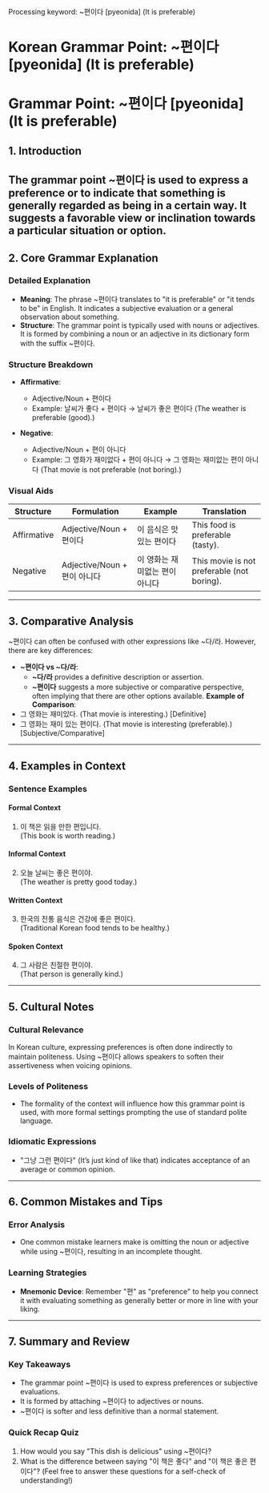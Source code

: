 Processing keyword: ~편이다 [pyeonida] (It is preferable)
# Korean Grammar Point: ~편이다 [pyeonida] (It is preferable)
# Grammar Point: ~편이다 [pyeonida] (It is preferable)
## 1. Introduction
The grammar point ~편이다 is used to express a preference or to indicate that something is generally regarded as being in a certain way. It suggests a favorable view or inclination towards a particular situation or option.
---
## 2. Core Grammar Explanation
### Detailed Explanation
- **Meaning**: The phrase ~편이다 translates to "it is preferable" or "it tends to be" in English. It indicates a subjective evaluation or a general observation about something.
- **Structure**: The grammar point is typically used with nouns or adjectives. It is formed by combining a noun or an adjective in its dictionary form with the suffix ~편이다.
### Structure Breakdown
- **Affirmative**: 
  - Adjective/Noun + 편이다 
  - Example: 날씨가 좋다 + 편이다 → 날씨가 좋은 편이다 (The weather is preferable (good).)
  
- **Negative**:
  - Adjective/Noun + 편이 아니다
  - Example: 그 영화가 재미없다 + 편이 아니다 → 그 영화는 재미없는 편이 아니다 (That movie is not preferable (not boring).)
### Visual Aids
| Structure       | Formulation                              | Example                                     | Translation                               |
|-----------------|-----------------------------------------|---------------------------------------------|------------------------------------------|
| Affirmative     | Adjective/Noun + 편이다                 | 이 음식은 맛있는 편이다                    | This food is preferable (tasty).        |
| Negative        | Adjective/Noun + 편이 아니다            | 이 영화는 재미없는 편이 아니다              | This movie is not preferable (not boring).|
---
## 3. Comparative Analysis
~편이다 can often be confused with other expressions like ~다/라. However, there are key differences:
- **~편이다 vs ~다/라**:
  - **~다/라** provides a definitive description or assertion.
  - **~편이다** suggests a more subjective or comparative perspective, often implying that there are other options available.
**Example of Comparison**:
-  그 영화는 재미있다. (That movie is interesting.) [Definitive]
-  그 영화는 재미 있는 편이다. (That movie is interesting (preferable).) [Subjective/Comparative]
---
## 4. Examples in Context
### Sentence Examples
#### Formal Context
1. 이 책은 읽을 만한 편입니다.  
   (This book is worth reading.)
   
#### Informal Context
2. 오늘 날씨는 좋은 편이야.  
   (The weather is pretty good today.)
#### Written Context
3. 한국의 전통 음식은 건강에 좋은 편이다.  
   (Traditional Korean food tends to be healthy.)
#### Spoken Context
4. 그 사람은 친절한 편이야.  
   (That person is generally kind.)
---
## 5. Cultural Notes
### Cultural Relevance
In Korean culture, expressing preferences is often done indirectly to maintain politeness. Using ~편이다 allows speakers to soften their assertiveness when voicing opinions. 
### Levels of Politeness
- The formality of the context will influence how this grammar point is used, with more formal settings prompting the use of standard polite language.
### Idiomatic Expressions
- "그냥 그런 편이다" (It’s just kind of like that) indicates acceptance of an average or common opinion.
---
## 6. Common Mistakes and Tips
### Error Analysis
- One common mistake learners make is omitting the noun or adjective while using ~편이다, resulting in an incomplete thought.
  
### Learning Strategies
- **Mnemonic Device**: Remember "편" as "preference" to help you connect it with evaluating something as generally better or more in line with your liking.
---
## 7. Summary and Review
### Key Takeaways
- The grammar point ~편이다 is used to express preferences or subjective evaluations.
- It is formed by attaching ~편이다 to adjectives or nouns.
- ~편이다 is softer and less definitive than a normal statement.
### Quick Recap Quiz
1. How would you say "This dish is delicious" using ~편이다?
2. What is the difference between saying "이 책은 좋다" and "이 책은 좋은 편이다"?
(Feel free to answer these questions for a self-check of understanding!)
